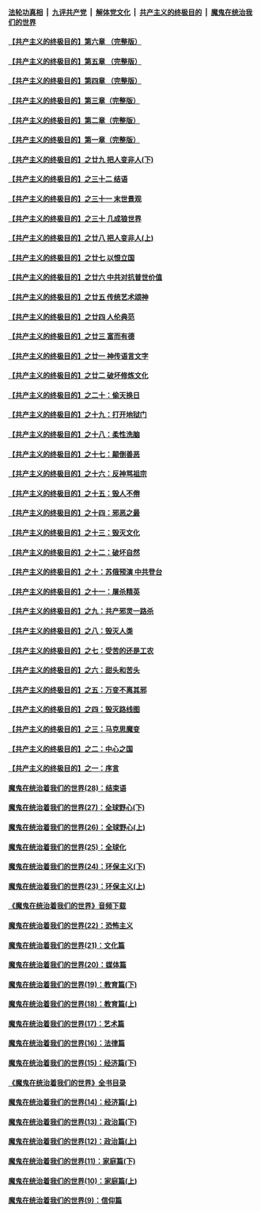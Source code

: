 ####  [法轮功真相](../../../../basic/blob/master/README.md?t=04280231) &nbsp;|&nbsp; [九评共产党](../../../../9ping.md/blob/master/README.md?t=04280231) &nbsp;|&nbsp; [解体党文化](../../../../jtdwh.md/blob/master/README.md?t=04280231)  &nbsp;|&nbsp; [共产主义的终极目的](../../../../gczydzjmd.md/blob/master/README.md?t=04280231) &nbsp;|&nbsp; [魔鬼在统治我们的世界](../../../../mgztzwmdsj.md/blob/master/README.md?t=04280231) 

#### [【共产主义的终极目的】第六章 （完整版）](../pages/nsc422/n11428913.md?t=04280231) 

#### [【共产主义的终极目的】第五章 （完整版）](../pages/nsc422/n11428912.md?t=04280231) 

#### [【共产主义的终极目的】第四章 （完整版）](../pages/nsc422/n11428907.md?t=04280231) 

#### [【共产主义的终极目的】第三章（完整版）](../pages/nsc422/n11428848.md?t=04280231) 

#### [【共产主义的终极目的】第二章（完整版）](../pages/nsc422/n11428831.md?t=04280231) 

#### [【共产主义的终极目的】第一章（完整版）](../pages/nsc422/n11417651.md?t=04280231) 

#### [【共产主义的终极目的】之廿九 把人变非人(下)](../pages/nsc422/n11344140.md?t=04280231) 

#### [【共产主义的终极目的】之三十二 结语](../pages/nsc422/n11360535.md?t=04280231) 

#### [【共产主义的终极目的】之三十一 末世景观](../pages/nsc422/n11351129.md?t=04280231) 

#### [【共产主义的终极目的】之三十 几成狼世界](../pages/nsc422/n11348280.md?t=04280231) 

#### [【共产主义的终极目的】之廿八 把人变非人(上)](../pages/nsc422/n11340492.md?t=04280231) 

#### [【共产主义的终极目的】之廿七 以恨立国](../pages/nsc422/n11336944.md?t=04280231) 

#### [【共产主义的终极目的】之廿六 中共对抗普世价值](../pages/nsc422/n11324785.md?t=04280231) 

#### [【共产主义的终极目的】之廿五 传统艺术颂神](../pages/nsc422/n11296396.md?t=04280231) 

#### [【共产主义的终极目的】之廿四 人伦典范](../pages/nsc422/n11296397.md?t=04280231) 

#### [【共产主义的终极目的】之廿三 富而有德](../pages/nsc422/n11283598.md?t=04280231) 

#### [【共产主义的终极目的】之廿一 神传语言文字](../pages/nsc422/n11263265.md?t=04280231) 

#### [【共产主义的终极目的】之廿二 破坏修炼文化](../pages/nsc422/n11245728.md?t=04280231) 

#### [【共产主义的终极目的】之二十：偷天换日](../pages/nsc422/n11238846.md?t=04280231) 

#### [【共产主义的终极目的】之十九：打开地狱门](../pages/nsc422/n11206376.md?t=04280231) 

#### [【共产主义的终极目的】之十八：柔性洗脑](../pages/nsc422/n11199994.md?t=04280231) 

#### [【共产主义的终极目的】之十七：颠倒善恶](../pages/nsc422/n11179782.md?t=04280231) 

#### [【共产主义的终极目的】之十六：反神骂祖宗](../pages/nsc422/n11166798.md?t=04280231) 

#### [【共产主义的终极目的】之十五：毁人不倦](../pages/nsc422/n11166792.md?t=04280231) 

#### [【共产主义的终极目的】之十四：邪恶之最](../pages/nsc422/n11150249.md?t=04280231) 

#### [【共产主义的终极目的】之十三：毁灭文化](../pages/nsc422/n11135227.md?t=04280231) 

#### [【共产主义的终极目的】之十二：破坏自然](../pages/nsc422/n11135214.md?t=04280231) 

#### [【共产主义的终极目的】之十：苏俄预演 中共登台](../pages/nsc422/n11118424.md?t=04280231) 

#### [【共产主义的终极目的】之十一：屠杀精英](../pages/nsc422/n11118442.md?t=04280231) 

#### [【共产主义的终极目的】之九：共产邪灵一路杀](../pages/nsc422/n11114139.md?t=04280231) 

#### [【共产主义的终极目的】之八：毁灭人类](../pages/nsc422/n11108503.md?t=04280231) 

#### [【共产主义的终极目的】之七：受苦的还是工农](../pages/nsc422/n11101809.md?t=04280231) 

#### [【共产主义的终极目的】之六：甜头和苦头](../pages/nsc422/n11096971.md?t=04280231) 

#### [【共产主义的终极目的】之五：万变不离其邪](../pages/nsc422/n11091285.md?t=04280231) 

#### [【共产主义的终极目的】之四：毁灭路线图](../pages/nsc422/n11086284.md?t=04280231) 

#### [【共产主义的终极目的】之三：马克思魔变](../pages/nsc422/n11061941.md?t=04280231) 

#### [【共产主义的终极目的】之二：中心之国](../pages/nsc422/n11047728.md?t=04280231) 

#### [【共产主义的终极目的】之一：序言](../pages/nsc422/n11086077.md?t=04280231) 

#### [魔鬼在统治着我们的世界(28)：结束语](../pages/nsc422/n10936246.md?t=04280231) 

#### [魔鬼在统治着我们的世界(27)：全球野心(下)](../pages/nsc422/n10928319.md?t=04280231) 

#### [魔鬼在统治着我们的世界(26)：全球野心(上)](../pages/nsc422/n10900318.md?t=04280231) 

#### [魔鬼在统治着我们的世界(25)：全球化](../pages/nsc422/n10788205.md?t=04280231) 

#### [魔鬼在统治着我们的世界(24)：环保主义(下)](../pages/nsc422/n10695307.md?t=04280231) 

#### [魔鬼在统治着我们的世界(23)：环保主义(上)](../pages/nsc422/n10688613.md?t=04280231) 

#### [《魔鬼在统治着我们的世界》音频下载](../pages/nsc422/n10635553.md?t=04280231) 

#### [魔鬼在统治着我们的世界(22)：恐怖主义](../pages/nsc422/n10614727.md?t=04280231) 

#### [魔鬼在统治着我们的世界(21)：文化篇](../pages/nsc422/n10597706.md?t=04280231) 

#### [魔鬼在统治着我们的世界(20)：媒体篇](../pages/nsc422/n10586579.md?t=04280231) 

#### [魔鬼在统治着我们的世界(19)：教育篇(下)](../pages/nsc422/n10564808.md?t=04280231) 

#### [魔鬼在统治着我们的世界(18)：教育篇(上)](../pages/nsc422/n10526970.md?t=04280231) 

#### [魔鬼在统治着我们的世界(17)：艺术篇](../pages/nsc422/n10499093.md?t=04280231) 

#### [魔鬼在统治着我们的世界(16)：法律篇](../pages/nsc422/n10485969.md?t=04280231) 

#### [魔鬼在统治着我们的世界(15)：经济篇(下)](../pages/nsc422/n10469975.md?t=04280231) 

#### [《魔鬼在统治着我们的世界》全书目录](../pages/nsc422/n10464261.md?t=04280231) 

#### [魔鬼在统治着我们的世界(14)：经济篇(上)](../pages/nsc422/n10457370.md?t=04280231) 

#### [魔鬼在统治着我们的世界(13)：政治篇(下)](../pages/nsc422/n10448270.md?t=04280231) 

#### [魔鬼在统治着我们的世界(12)：政治篇(上)](../pages/nsc422/n10444576.md?t=04280231) 

#### [魔鬼在统治着我们的世界(11)：家庭篇(下)](../pages/nsc422/n10440961.md?t=04280231) 

#### [魔鬼在统治着我们的世界(10)：家庭篇(上)](../pages/nsc422/n10435448.md?t=04280231) 

#### [魔鬼在统治着我们的世界(9)：信仰篇](../pages/nsc422/n10432159.md?t=04280231) 


